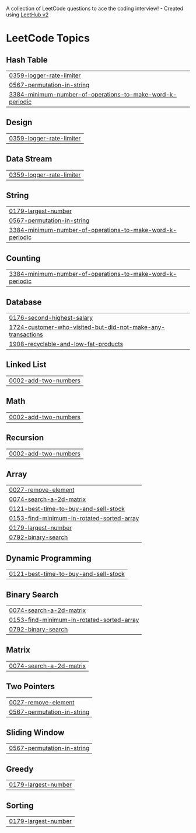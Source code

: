 A collection of LeetCode questions to ace the coding interview! - Created using [LeetHub v2](https://github.com/arunbhardwaj/LeetHub-2.0)
<!---LeetCode Topics Start-->
# LeetCode Topics
## Hash Table
|  |
| ------- |
| [0359-logger-rate-limiter](https://github.com/syalal/leetcode/tree/master/0359-logger-rate-limiter) |
| [0567-permutation-in-string](https://github.com/syalal/leetcode/tree/master/0567-permutation-in-string) |
| [3384-minimum-number-of-operations-to-make-word-k-periodic](https://github.com/syalal/leetcode/tree/master/3384-minimum-number-of-operations-to-make-word-k-periodic) |
## Design
|  |
| ------- |
| [0359-logger-rate-limiter](https://github.com/syalal/leetcode/tree/master/0359-logger-rate-limiter) |
## Data Stream
|  |
| ------- |
| [0359-logger-rate-limiter](https://github.com/syalal/leetcode/tree/master/0359-logger-rate-limiter) |
## String
|  |
| ------- |
| [0179-largest-number](https://github.com/syalal/leetcode/tree/master/0179-largest-number) |
| [0567-permutation-in-string](https://github.com/syalal/leetcode/tree/master/0567-permutation-in-string) |
| [3384-minimum-number-of-operations-to-make-word-k-periodic](https://github.com/syalal/leetcode/tree/master/3384-minimum-number-of-operations-to-make-word-k-periodic) |
## Counting
|  |
| ------- |
| [3384-minimum-number-of-operations-to-make-word-k-periodic](https://github.com/syalal/leetcode/tree/master/3384-minimum-number-of-operations-to-make-word-k-periodic) |
## Database
|  |
| ------- |
| [0176-second-highest-salary](https://github.com/syalal/leetcode/tree/master/0176-second-highest-salary) |
| [1724-customer-who-visited-but-did-not-make-any-transactions](https://github.com/syalal/leetcode/tree/master/1724-customer-who-visited-but-did-not-make-any-transactions) |
| [1908-recyclable-and-low-fat-products](https://github.com/syalal/leetcode/tree/master/1908-recyclable-and-low-fat-products) |
## Linked List
|  |
| ------- |
| [0002-add-two-numbers](https://github.com/syalal/leetcode/tree/master/0002-add-two-numbers) |
## Math
|  |
| ------- |
| [0002-add-two-numbers](https://github.com/syalal/leetcode/tree/master/0002-add-two-numbers) |
## Recursion
|  |
| ------- |
| [0002-add-two-numbers](https://github.com/syalal/leetcode/tree/master/0002-add-two-numbers) |
## Array
|  |
| ------- |
| [0027-remove-element](https://github.com/syalal/leetcode/tree/master/0027-remove-element) |
| [0074-search-a-2d-matrix](https://github.com/syalal/leetcode/tree/master/0074-search-a-2d-matrix) |
| [0121-best-time-to-buy-and-sell-stock](https://github.com/syalal/leetcode/tree/master/0121-best-time-to-buy-and-sell-stock) |
| [0153-find-minimum-in-rotated-sorted-array](https://github.com/syalal/leetcode/tree/master/0153-find-minimum-in-rotated-sorted-array) |
| [0179-largest-number](https://github.com/syalal/leetcode/tree/master/0179-largest-number) |
| [0792-binary-search](https://github.com/syalal/leetcode/tree/master/0792-binary-search) |
## Dynamic Programming
|  |
| ------- |
| [0121-best-time-to-buy-and-sell-stock](https://github.com/syalal/leetcode/tree/master/0121-best-time-to-buy-and-sell-stock) |
## Binary Search
|  |
| ------- |
| [0074-search-a-2d-matrix](https://github.com/syalal/leetcode/tree/master/0074-search-a-2d-matrix) |
| [0153-find-minimum-in-rotated-sorted-array](https://github.com/syalal/leetcode/tree/master/0153-find-minimum-in-rotated-sorted-array) |
| [0792-binary-search](https://github.com/syalal/leetcode/tree/master/0792-binary-search) |
## Matrix
|  |
| ------- |
| [0074-search-a-2d-matrix](https://github.com/syalal/leetcode/tree/master/0074-search-a-2d-matrix) |
## Two Pointers
|  |
| ------- |
| [0027-remove-element](https://github.com/syalal/leetcode/tree/master/0027-remove-element) |
| [0567-permutation-in-string](https://github.com/syalal/leetcode/tree/master/0567-permutation-in-string) |
## Sliding Window
|  |
| ------- |
| [0567-permutation-in-string](https://github.com/syalal/leetcode/tree/master/0567-permutation-in-string) |
## Greedy
|  |
| ------- |
| [0179-largest-number](https://github.com/syalal/leetcode/tree/master/0179-largest-number) |
## Sorting
|  |
| ------- |
| [0179-largest-number](https://github.com/syalal/leetcode/tree/master/0179-largest-number) |
<!---LeetCode Topics End-->